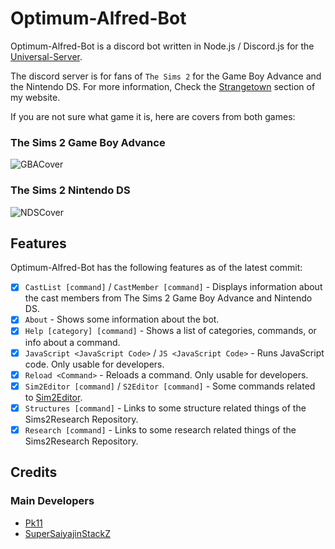 # Optimum-Alfred-Bot

Optimum-Alfred-Bot is a discord bot written in Node.js / Discord.js for the [Universal-Server](https://universal-team.net/discord).

The discord server is for fans of `The Sims 2` for the Game Boy Advance and the Nintendo DS. For more information, Check the [Strangetown](https://supersaiyajinstackz.github.io/strangetown) section of my website.


If you are not sure what game it is, here are covers from both games:

### The Sims 2 Game Boy Advance
![GBACover](https://github.com/SuperSaiyajinStackZ/Alfred-Optimum-Bot/blob/main/resources/GBACover.png)

### The Sims 2 Nintendo DS
![NDSCover](https://github.com/SuperSaiyajinStackZ/Alfred-Optimum-Bot/blob/main/resources/NDSCover.png)


## Features
Optimum-Alfred-Bot has the following features as of the latest commit:

- [x] `CastList [command]` / `CastMember [command]` - Displays information about the cast members from The Sims 2 Game Boy Advance and Nintendo DS.
- [x] `About` - Shows some information about the bot.
- [x] `Help [category] [command]` - Shows a list of categories, commands, or info about a command.
- [x] `JavaScript <JavaScript Code>` / `JS <JavaScript Code>` - Runs JavaScript code. Only usable for developers.
- [x] `Reload <Command>` - Reloads a command. Only usable for developers.
- [x] `Sim2Editor [command]` / `S2Editor [command]` - Some commands related to [Sim2Editor](https://supersaiyajinstackz.github.io/Sim2Editor/).
- [x] `Structures [command]` - Links to some structure related things of the Sims2Research Repository.
- [x] `Research [command]` - Links to some research related things of the Sims2Research Repository.

## Credits
### Main Developers
- [Pk11](https://github.com/Epicpkmn11)
- [SuperSaiyajinStackZ](https://github.com/SuperSaiyajinStackZ)